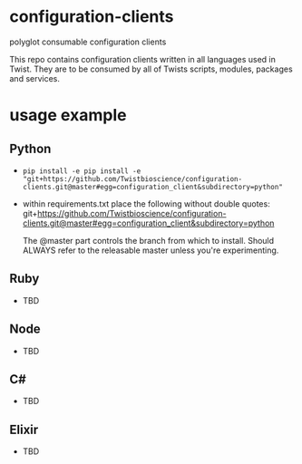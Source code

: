 # configuration-clients
polyglot consumable configuration clients

This repo contains configuration clients written in all languages used in Twist.
They are to be consumed by all of Twists scripts, modules, packages and services.

# usage example

## Python
* ```pip install -e pip install -e "git+https://github.com/Twistbioscience/configuration-clients.git@master#egg=configuration_client&subdirectory=python"```
* within requirements.txt place the following without double quotes: git+https://github.com/Twistbioscience/configuration-clients.git@master#egg=configuration_client&subdirectory=python
  
  The @master part controls the branch from which to install. Should ALWAYS refer to the releasable master unless you're experimenting.

## Ruby
* TBD


## Node
* TBD


## C#
* TBD


## Elixir
* TBD
